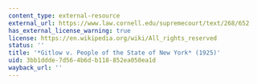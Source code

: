 ```yaml
---
content_type: external-resource
external_url: https://www.law.cornell.edu/supremecourt/text/268/652
has_external_license_warning: true
license: https://en.wikipedia.org/wiki/All_rights_reserved
status: ''
title: '*Gitlow v. People of the State of New York* (1925)'
uid: 3bb1ddde-7d56-4b6d-b118-852ea050ea1d
wayback_url: ''
---
```

